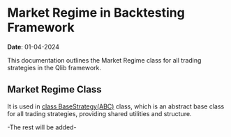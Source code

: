 # Market Regime in Backtesting Framework

**Date**: 01-04-2024  

This documentation outlines the Market Regime class for all trading strategies in the Qlib framework.

## Market Regime Class

It is used in [class BaseStrategy(ABC)](/doc/engine/base_class) class, which is an abstract base class for all trading strategies, providing shared utilities and structure.

-The rest will be added-